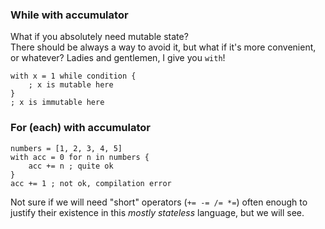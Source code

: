 ### While with accumulator

What if you absolutely need mutable state?\
There should be always a way to avoid it, but what if it's more convenient, or whatever?
Ladies and gentlemen, I give you `with`!

```
with x = 1 while condition {
    ; x is mutable here
}
; x is immutable here
```

### For (each) with accumulator

```
numbers = [1, 2, 3, 4, 5]
with acc = 0 for n in numbers {
    acc += n ; quite ok
}
acc += 1 ; not ok, compilation error
```

Not sure if we will need "short" operators (`+= -= /= *=`) often enough to justify their existence
in this _mostly stateless_ language, but we will see.
